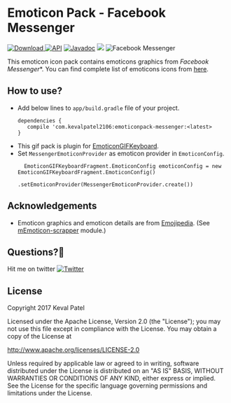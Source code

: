 # Emoticon Pack - Facebook Messenger
[ ![Download](https://api.bintray.com/packages/kevalpatel2106/EmoticonGIFKeyboard/emoticonpack-messenger/images/download.svg) ](https://bintray.com/kevalpatel2106/EmoticonGIFKeyboard/emoticonpack-messenger/_latestVersion) [![API](https://img.shields.io/badge/API-16%2B-orange.svg?style=flat)](https://android-arsenal.com/api?level=16) [![Javadoc](https://img.shields.io/badge/Javadoc-EmoticonGIFKeyboard-blue.svg)](http://kevalpatel2106.github.io/EmoticonGIFKeyboard) <a href="https://www.paypal.me/kevalpatel2106"> <img src="https://img.shields.io/badge/paypal-donate-yellow.svg" /></a> ![Facebook Messenger](https://img.shields.io/badge/Facebook%20Messanger-1172%20Icons-brightgreen.svg)

This emoticon icon pack contains emoticons graphics from *Facebook Messenger**. You can find complete list of emoticons icons from [here](https://emojipedia.org/messenger/).

## How to use?
- Add below lines to `app/build.gradle` file of your project.
    ```
    dependencies {
       compile 'com.kevalpatel2106:emoticonpack-messenger:<latest>
    }
    ```
- This gif pack is plugin for [EmoticonGIFKeyboard](https://github.com/kevalpatel2106/EmoticonGIFKeyboard).
- Set `MessengerEmoticonProvider` as emoticon provider in `EmoticonConfig`.
  ```
    EmoticonGIFKeyboardFragment.EmoticonConfig emoticonConfig = new EmoticonGIFKeyboardFragment.EmoticonConfig()
                .setEmoticonProvider(MessengerEmoticonProvider.create())
  ```


## Acknowledgements
- Emoticon graphics and emoticon details are from [Emojipedia](https://emojipedia.org/). (See [mEmoticon-scrapper](https://github.com/kevalpatel2106/EmoticonGIFKeyboard/tree/master/mEmoticon-scrapper) module.)


## Questions?🤔
Hit me on twitter [![Twitter](https://img.shields.io/badge/Twitter-@kevalpatel2106-blue.svg?style=flat)](https://twitter.com/kevalpatel2106)


## License
Copyright 2017 Keval Patel

Licensed under the Apache License, Version 2.0 (the "License"); you may not use this file except in compliance with the License. You may obtain a copy of the License at

http://www.apache.org/licenses/LICENSE-2.0

Unless required by applicable law or agreed to in writing, software distributed under the License is distributed on an "AS IS" BASIS, WITHOUT WARRANTIES OR CONDITIONS OF ANY KIND, either express or implied. See the License for the specific language governing permissions and limitations under the License.
